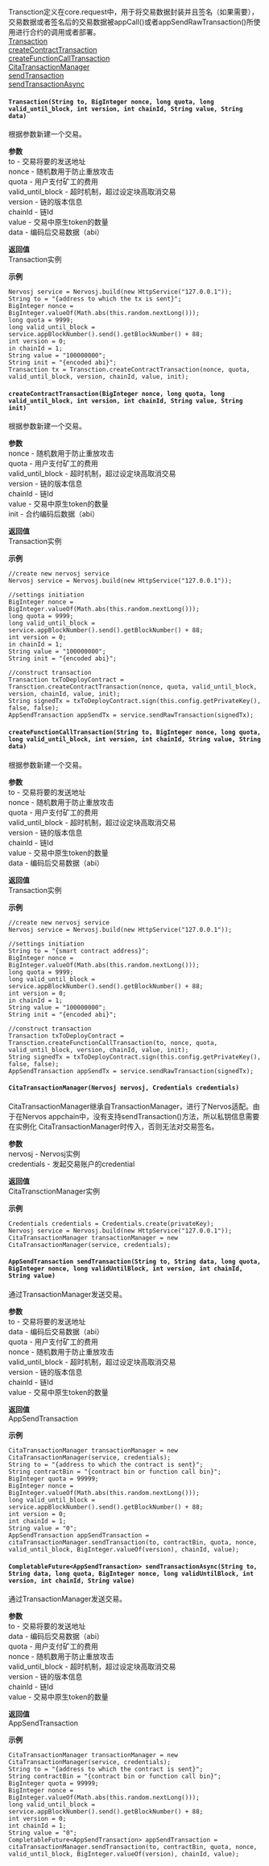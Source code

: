Transction定义在core.request中，用于将交易数据封装并且签名（如果需要），交易数据或者签名后的交易数据被appCall()或者appSendRawTransaction()所使用进行合约的调用或者部署。  
[Transaction](Transaction?id=transactionstring-to-biginteger-nonce-long-quota-long-valid_until_block-int-version-int-chainid-string-value-string-data)  
[createContractTransaction](Transaction?id=createcontracttransactionbiginteger-nonce-long-quota-long-valid_until_block-int-version-int-chainid-string-value-string-init)  
[createFunctionCallTransaction](Transaction?id=createfunctioncalltransactionstring-to-biginteger-nonce-long-quota-long-valid_until_block-int-version-int-chainid-string-value-string-data)  
[CitaTransactionManager](Transaction?id=citatransactionmanagernervosj-nervosj-credentials-credentials)  
[sendTransaction](Transaction?id=appsendtransaction-sendtransactionstring-to-string-data-long-quota-biginteger-nonce-long-validuntilblock-int-version-int-chainid-string-value)  
[sendTransactionAsync](Transaction?id=completablefuture-sendtransactionasyncstring-to-string-data-long-quota-biginteger-nonce-long-validuntilblock-int-version-int-chainid-string-value)  

#### `Transaction(String to, BigInteger nonce, long quota, long valid_until_block, int version, int chainId, String value, String data)`
根据参数新建一个交易。  

**参数**  
to - 交易将要的发送地址  
nonce - 随机数用于防止重放攻击  
quota - 用户支付矿工的费用  
valid_until_block - 超时机制，超过设定块高取消交易  
version - 链的版本信息  
chainId - 链Id  
value - 交易中原生token的数量  
data - 编码后交易数据（abi）  

**返回值**  
Transaction实例  

**示例**  
```
Nervosj service = Nervosj.build(new HttpService("127.0.0.1"));
String to = "{address to which the tx is sent}";
BigInteger nonce = BigInteger.valueOf(Math.abs(this.random.nextLong()));
long quota = 9999;
long valid_until_block = service.appBlockNumber().send().getBlockNumber() + 88;
int version = 0;
in chainId = 1;
String value = "100000000";
String init = "{encoded abi}";
Transaction tx = Transction.createContractTransaction(nonce, quota, valid_until_block, version, chainId, value, init);
```
#### `createContractTransaction(BigInteger nonce, long quota, long valid_until_block, int version, int chainId, String value, String init)`
根据参数新建一个交易。  

**参数**  
nonce - 随机数用于防止重放攻击  
quota - 用户支付矿工的费用  
valid_until_block - 超时机制，超过设定块高取消交易  
version - 链的版本信息  
chainId - 链Id  
value - 交易中原生token的数量  
init - 合约编码后数据（abi）  

**返回值**  
Transaction实例  

**示例**  
```
//create new nervosj service
Nervosj service = Nervosj.build(new HttpService("127.0.0.1"));

//settings initiation
BigInteger nonce = BigInteger.valueOf(Math.abs(this.random.nextLong()));
long quota = 9999;
long valid_until_block = service.appBlockNumber().send().getBlockNumber() + 88;
int version = 0;
in chainId = 1;
String value = "100000000";
String init = "{encoded abi}";

//construct transaction
Transaction txToDeployContract = Transction.createContractTransaction(nonce, quota, valid_until_block, version, chainId, value, init);
String signedTx = txToDeployContract.sign(this.config.getPrivateKey(), false, false);
AppSendTransaction appSendTx = service.sendRawTransaction(signedTx);
```
#### `createFunctionCallTransaction(String to, BigInteger nonce, long quota, long valid_until_block, int version, int chainId, String value, String data)`
根据参数新建一个交易。  

**参数**  
to - 交易将要的发送地址  
nonce - 随机数用于防止重放攻击  
quota - 用户支付矿工的费用  
valid_until_block - 超时机制，超过设定块高取消交易  
version - 链的版本信息  
chainId - 链Id  
value - 交易中原生token的数量  
data - 编码后交易数据（abi）  

**返回值**  
Transaction实例  

**示例**  
```
//create new nervosj service
Nervosj service = Nervosj.build(new HttpService("127.0.0.1"));

//settings initiation
String to = "{smart contract address}";
BigInteger nonce = BigInteger.valueOf(Math.abs(this.random.nextLong()));
long quota = 9999;
long valid_until_block = service.appBlockNumber().send().getBlockNumber() + 88;
int version = 0;
in chainId = 1;
String value = "100000000";
String init = "{encoded abi}";

//construct transaction
Transaction txToDeployContract = Transction.createFunctionCallTransaction(to, nonce, quota, valid_until_block, version, chainId, value, init);
String signedTx = txToDeployContract.sign(this.config.getPrivateKey(), false, false);
AppSendTransaction appSendTx = service.sendRawTransaction(signedTx);
```
#### `CitaTransactionManager(Nervosj nervosj, Credentials credentials)`
CitaTransactionManager继承自TransactionManager，进行了Nervos适配。由于在Nervos appchain中，没有支持sendTransaction()方法，所以私钥信息需要在实例化  CitaTransactionManager时传入，否则无法对交易签名。  

**参数**  
nervosj - Nervosj实例  
credentials - 发起交易账户的credential  

**返回值**  
CitaTransctionManager实例  

**示例**  
```
Credentials credentials = Credentials.create(privateKey);
Nervosj service = Nervosj.build(new HttpService("127.0.0.1"));
CitaTransactionManager transactionManager = new CitaTransactionManager(service, credentials);
```
#### `AppSendTransaction sendTransaction(String to, String data, long quota, BigInteger nonce, long validUntilBlock, int version, int chainId, String value)`
通过TransactionManager发送交易。  

**参数**  
to - 交易将要的发送地址  
data - 编码后交易数据（abi）  
quota - 用户支付矿工的费用  
nonce - 随机数用于防止重放攻击  
valid_until_block - 超时机制，超过设定块高取消交易  
version - 链的版本信息  
chainId - 链Id  
value - 交易中原生token的数量  

**返回值**  
AppSendTransaction  

**示例**  
```
CitaTransactionManager transactionManager = new CitaTransactionManager(service, credentials);
String to = "{address to which the contract is sent}";
String contractBin = "{contract bin or function call bin}";
BigInteger quota = 99999;
BigInteger nonce = BigInteger.valueOf(Math.abs(this.random.nextLong()));
long valid_until_block = service.appBlockNumber().send().getBlockNumber() + 88;
int version = 0;
int chainId = 1;
String value = "0";
AppSendTransaction appSendTransaction = citaTransactionManager.sendTransaction(to, contractBin, quota, nonce, valid_until_block, BigInteger.valueOf(version), chainId, value);
```
#### `CompletableFuture<AppSendTransaction> sendTransactionAsync(String to, String data, long quota, BigInteger nonce, long validUntilBlock, int version, int chainId, String value)`
通过TransactionManager发送交易。  

**参数**  
to - 交易将要的发送地址  
data - 编码后交易数据（abi）  
quota - 用户支付矿工的费用  
nonce - 随机数用于防止重放攻击  
valid_until_block - 超时机制，超过设定块高取消交易  
version - 链的版本信息  
chainId - 链Id  
value - 交易中原生token的数量  

**返回值**  
AppSendTransaction  

**示例**  
```
CitaTransactionManager transactionManager = new CitaTransactionManager(service, credentials);
String to = "{address to which the contract is sent}";
String contractBin = "{contract bin or function call bin}";
BigInteger quota = 99999;
BigInteger nonce = BigInteger.valueOf(Math.abs(this.random.nextLong()));
long valid_until_block = service.appBlockNumber().send().getBlockNumber() + 88;
int version = 0;
int chainId = 1;
String value = "0";
CompletableFuture<AppSendTransaction> appSendTransaction = citaTransactionManager.sendTransaction(to, contractBin, quota, nonce, valid_until_block, BigInteger.valueOf(version), chainId, value);
```
